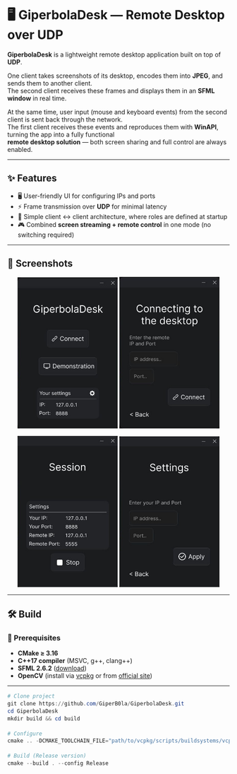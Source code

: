 # 🖥️ GiperbolaDesk — Remote Desktop over UDP

**GiperbolaDesk** is a lightweight remote desktop application built on top of **UDP**.  

One client takes screenshots of its desktop, encodes them into **JPEG**, and sends them to another client.  
The second client receives these frames and displays them in an **SFML window** in real time.  

At the same time, user input (mouse and keyboard events) from the second client is sent back through the network.  
The first client receives these events and reproduces them with **WinAPI**, turning the app into a fully functional  
**remote desktop solution** — both screen sharing and full control are always enabled.  

---

## ✨ Features

- 🖥️ User-friendly UI for configuring IPs and ports  
- ⚡ Frame transmission over **UDP** for minimal latency  
- 🔗 Simple client ↔ client architecture, where roles are defined at startup  
- 🎮 Combined **screen streaming + remote control** in one mode (no switching required)  

---

## 📸 Screenshots

<p align="center">
  <img src="https://raw.githubusercontent.com/GiperB0la/Desk/main/Screens/Screen1.jpg" alt="Screen1" width="45%">
  <img src="https://raw.githubusercontent.com/GiperB0la/Desk/main/Screens/Screen2.jpg" alt="Screen2" width="45%">
</p>

<p align="center">
  <img src="https://raw.githubusercontent.com/GiperB0la/Desk/main/Screens/Screen3.jpg" alt="Screen3" width="45%">
  <img src="https://raw.githubusercontent.com/GiperB0la/Desk/main/Screens/Screen4.jpg" alt="Screen4" width="45%">
</p>

---

## 🛠️ Build

### 🔹 Prerequisites
- **CMake ≥ 3.16**  
- **C++17 compiler** (MSVC, g++, clang++)  
- **SFML 2.6.2** ([download](https://www.sfml-dev.org/download/sfml/2.6.2/))
- **OpenCV** (install via [vcpkg](https://github.com/microsoft/vcpkg) or from [official site](https://opencv.org/releases/))

---

```powershell
# Clone project
git clone https://github.com/GiperB0la/GiperbolaDesk.git
cd GiperbolaDesk
mkdir build && cd build

# Configure
cmake .. -DCMAKE_TOOLCHAIN_FILE="path/to/vcpkg/scripts/buildsystems/vcpkg.cmake" `-DSFML_DIR="path/to/SFML/lib/cmake/SFML"

# Build (Release version)
cmake --build . --config Release
```
